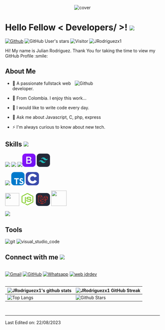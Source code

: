 <p align="center">
<img width="" height=""     
src="https://camo.githubusercontent.com/4ab57b25efede4ab2efb6a766643fb97b2dff60bfb6ecff341071b024fab4372/68747470733a2f2f6d69726f2e6d656469756d2e636f6d2f6d61782f313434342f312a5a352d6c576b797a635242356168676d3971797876672e706e67" alt="cover" data-canonical-src="https://miro.medium.com/max/1444/1*Z5-lWkyzcRB5ahgm9qyxvg.png" style="max-width: 100%;">
</p>

<h1> Hello Fellow < Developers/ >! <img src = "https://raw.githubusercontent.com/MartinHeinz/MartinHeinz/master/wave.gif" width = 30px> </h1>
<p align='center'>
</p>


[![Github](https://img.shields.io/github/followers/JRodriguezx1?label=Follow&style=social)](https://github.com/JRodriguezx1) ![GitHub User's stars](https://img.shields.io/github/stars/AnushkaWijegoonawardana97?style=social) ![Visitor](https://visitor-badge.laobi.icu/badge?page_id=JRodriguezx1.repoName) <img src="https://komarev.com/ghpvc/?username=JRodriguezx1" alt="JRodriguezx1" />

<div size='20px'> Hi! My name is Julian Rodriguez. Thank You for taking the time to view my GitHub Profile :smile: </div>

<h2> About Me</h2>

<img width="55%" align="right" alt="Github" src="https://raw.githubusercontent.com/onimur/.github/master/.resources/git-header.svg" />

- 🔭 A passionate fullstack web developer.
  
- 🌱  From Colombia. I enjoy this work...
  
- 👯 I would like to write code every day.
  
- 💬 Ask me about Javascript, C, php, express
  
- ⚡ I'm always curious to know about new tech.

<h2> Skills <img src = "https://media2.giphy.com/media/QssGEmpkyEOhBCb7e1/giphy.gif?cid=ecf05e47a0n3gi1bfqntqmob8g9aid1oyj2wr3ds3mg700bl&rid=giphy.gif" width = 32px> </h2>

<img src="https://img.icons8.com/color/48/000000/html-5--v1.png"/> <img src="https://img.icons8.com/color/48/000000/css3.png"/> <img src="https://img.icons8.com/color/48/000000/sass.png"/><img src="https://github.com/tandpfun/skill-icons/blob/main/icons/Bootstrap.svg" width="43" height="43"/> <img src="https://github.com/tandpfun/skill-icons/blob/main/icons/TailwindCSS-Dark.svg" width="43" height="43"/> 

<img src="https://img.icons8.com/color/48/000000/javascript--v1.png"/> <img src="https://github.com/tandpfun/skill-icons/blob/main/icons/TypeScript.svg" width="43" height="43"/> <img src="https://github.com/tandpfun/skill-icons/blob/main/icons/C.svg" width="43" height="43"/>

<img src="https://cdn.iconscout.com/icon/free/png-256/php-2752101-2284918.png?raw=true"  width="46" height="42"/> <img src="https://raw.githubusercontent.com/vishwasnavadak/vishwasnavadak/master/img/nodejs.png" width=46 height="44" alt="nodejs icon"> <img src="https://github.com/tandpfun/skill-icons/blob/main/icons/Laravel-Dark.svg" width="46" height="42" alt="laravel icon"> <img src="https://cdn.iconscout.com/icon/free/png-256/mysql-3521596-2945040.png?raw=true" width="50" height="50">

<img src="https://img.icons8.com/color/48/000000/npm.png"/>



<h2> Tools </h2>

<img src="https://www.vectorlogo.zone/logos/git-scm/git-scm-icon.svg" alt="git" width="45" height="45"/> <img src="https://upload.wikimedia.org/wikipedia/commons/thumb/9/9a/Visual_Studio_Code_1.35_icon.svg/2048px-Visual_Studio_Code_1.35_icon.svg.png" alt="visual_studio_code" width="40" height="40"/>



<h2> Connect with me <img src='https://raw.githubusercontent.com/ShahriarShafin/ShahriarShafin/main/Assets/handshake.gif' width="100px"> </h2>

  
<br>
     <a href="mailto:julianithox1@gmail.com"><img img src="https://img.shields.io/badge/Gmail-D14836?style=for-the-badge&logo=gmail&logoColor=white" alt="Gmail"/></a>
     <a href="https://github.com/JRodriguezx1"><img src="https://img.shields.io/badge/GitHub-100000?style=for-the-badge&logo=github&logoColor=white" alt="GitHub"/></a>
     <a href="https://wa.me/573042029683"><img src="https://img.shields.io/badge/WhatsApp-25D366?style=for-the-badge&logo=whatsapp&logoColor=white" alt="Whatsapp"/></a>
     <a href="http://jdrdev.alwaysdata.net/"><img src="https://img.shields.io/badge/website-000000?style=for-the-badge&logo=About.me&logoColor=white" alt="web jdrdev"/></a>
<br>
<br>
  

| ![JRodriguezx1's github stats](https://github-readme-stats.vercel.app/api?username=JRodriguezx1&show_icons=true&theme=tokyonight) | ![JRodriguezx1 GitHub Streak](https://github-readme-streak-stats.herokuapp.com/?user=JRodriguezx1&theme=tokyonight) |
| --- | --- |
| ![Top Langs](https://github-readme-stats.vercel.app/api/top-langs/?username=JRodriguezx1&theme=tokyonight) | ![Github Stars](https://github-readme-stats.vercel.app/api?username=JRodriguezx1&show_icons=true&locale=en&count_private=true&hide_rank=true&custom_title=My%20GitHub%20Stats&disable_animations=true&theme=tokyonight) |


<br>


-----

Last Edited on: 22/08/2023
